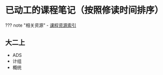# 已动工的课程笔记（按照修读时间排序）

??? note "相关资源"
    - [课程资源索引](https://www.yuque.com/xianyuxuan/saltfish_shop/course_res_index#cIhfl)


## 大二上

- ADS
- 计组
- 概统

